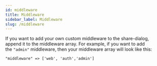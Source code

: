 ```yaml
---
id: middleware
title: Middleware
sidebar_label: Middleware
slug: /middleware
---
```


If you want to add your own custom middleware to the share-dialog, append it to the middleware array. For example, if you want to add the `"admin"` middleware, then your middleware array will look like this:

```
"middleware" => ['web', 'auth','admin']
```
